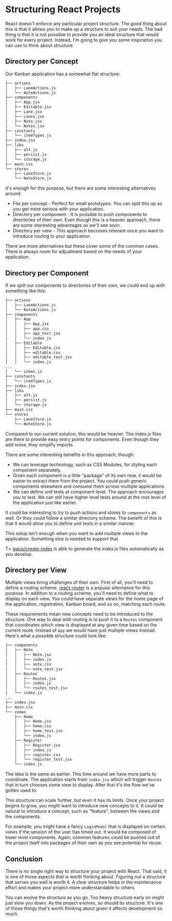 # Structuring React Projects

React doesn't enforce any particular project structure. The good thing about this is that it allows you to make up a structure to suit your needs. The bad thing is that it is not possible to provide you an ideal structure that would work for every project. Instead, I'm going to give you some inspiration you can use to think about structure.

## Directory per Concept

Our Kanban application has a somewhat flat structure:

```bash
├── actions
│   ├── LaneActions.js
│   └── NoteActions.js
├── components
│   ├── App.jsx
│   ├── Editable.jsx
│   ├── Lane.jsx
│   ├── Lanes.jsx
│   ├── Note.jsx
│   └── Notes.jsx
├── constants
│   └── itemTypes.js
├── index.jsx
├── libs
│   ├── alt.js
│   ├── persist.js
│   └── storage.js
├── main.css
└── stores
    ├── LaneStore.js
    └── NoteStore.js
```

It's enough for this purpose, but there are some interesting alternatives around:

* File per concept - Perfect for small prototypes. You can split this up as you get more serious with your application.
* Directory per component - It is possible to push components to directories of their own. Even though this is a heavier approach, there are some interesting advantages as we'll see soon.
* Directory per view - This approach becomes relevant once you want to introduce routing to your application.

There are more alternatives but these cover some of the common cases. There is always room for adjustment based on the needs of your application.

## Directory per Component

If we split our components to directories of their own, we could end up with something like this:

```bash
├── actions
│   ├── LaneActions.js
│   └── NoteActions.js
├── components
│   ├── App
│   │   ├── App.jsx
│   │   ├── app.css
│   │   ├── app_test.jsx
│   │   └── index.js
│   ├── Editable
│   │   ├── Editable.jsx
│   │   ├── editable.css
│   │   ├── editable_test.jsx
│   │   └── index.js
...
│   └── index.js
├── constants
│   └── itemTypes.js
├── index.jsx
├── libs
│   ├── alt.js
│   ├── persist.js
│   └── storage.js
├── main.css
└── stores
    ├── LaneStore.js
    └── NoteStore.js
```

Compared to our current solution, this would be heavier. The *index.js* files are there to provide easy entry points for components. Even though they add noise, they simplify imports.

There are some interesting benefits in this approach, though:

* We can leverage technology, such as CSS Modules, for styling each component separately.
* Given each component is a little "package" of its own now, it would be easier to extract them from the project. You could push generic components elsewhere and consume them across multiple applications.
* We can define unit tests at component level. The approach encourages you to test. We can still have higher level tests around at the root level of the application just like earlier.

It could be interesting to try to push actions and stores to `components` as well. Or they could follow a similar directory scheme. The benefit of this is that it would allow you to define unit tests in a similar manner.

This setup isn't enough when you want to add multiple views to the application. Something else is needed to support that.

T> [gajus/create-index](https://github.com/gajus/create-index) is able to generate the *index.js* files automatically as you develop.

## Directory per View

Multiple views bring challenges of their own. First of all, you'll need to define a routing scheme. [react-router](https://github.com/rackt/react-router) is a popular alternative for this purpose. In addition to a routing scheme, you'll need to define what to display on each view. You could have separate views for the home page of the application, registration, Kanban board, and so on, matching each route.

These requirements mean new concepts need to be introduced to the structure. One way to deal with routing is to push it to a `Routes` component that coordinates which view is displayed at any given time based on the current route. Instead of `App` we would have just multiple views instead. Here's what a possible structure could look like:

```bash
├── components
│   ├── Note
│   │   ├── Note.jsx
│   │   ├── index.js
│   │   ├── note.css
│   │   └── note_test.jsx
│   ├── Routes
│   │   ├── Routes.jsx
│   │   ├── index.js
│   │   └── routes_test.jsx
│   └── index.js
...
├── index.jsx
├── main.css
└── views
    ├── Home
    │   ├── Home.jsx
    │   ├── home.css
    │   ├── home_test.jsx
    │   └── index.js
    ├── Register
    │   ├── Register.jsx
    │   ├── index.js
    │   ├── register.css
    │   └── register_test.jsx
    └── index.js
```

The idea is the same as earlier. This time around we have more parts to coordinate. The application starts from `index.jsx` which will trigger `Routes` that in turn chooses some view to display. After that it's the flow we've gotten used to.

This structure can scale further, but even it has its limits. Once your project begins to grow, you might want to introduce new concepts to it. It could be natural to introduce a concept, such as "feature", between the views and the components.

For example, you might have a fancy `LoginModal` that is displayed on certain views if the session of the user has timed out. It would be composed of lower level components. Again, common features could be pushed out of the project itself into packages of their own as you see potential for reuse.

## Conclusion

There is no single right way to structure your project with React. That said, it is one of those aspects that is worth thinking about. Figuring out a structure that serves you well is worth it. A clear structure helps in the maintenance effort and makes your project more understandable to others.

You can evolve the structure as you go. Too heavy structure early on might just slow you down. As the project evolves, so should its structure. It's one of those things that's worth thinking about given it affects development so much.
